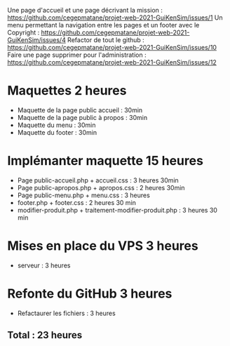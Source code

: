 Une page d'accueil et une page décrivant la mission : https://github.com/cegepmatane/projet-web-2021-GuiKenSim/issues/1
Un menu permettant la navigation entre les pages et un footer avec le Copyright : https://github.com/cegepmatane/projet-web-2021-GuiKenSim/issues/4
Refactor de tout le github : https://github.com/cegepmatane/projet-web-2021-GuiKenSim/issues/10
Faire une page supprimer pour l'administration : https://github.com/cegepmatane/projet-web-2021-GuiKenSim/issues/12

# Maquettes 2 heures
- Maquette de la page public accueil : 30min
- Maquette de la page public à propos : 30min
- Maquette du menu : 30min
- Maquette du footer : 30min
# Implémanter maquette 15 heures
- Page public-accueil.php + accueil.css : 3 heures 30min
- Page public-apropos.php + apropos.css : 2 heures 30min
- Page public-menu.php + menu.css : 3 heures
- footer.php + footer.css : 2 heures 30 min
- modifier-produit.php + traitement-modifier-produit.php : 3 heures 30 min
# Mises en place du VPS 3 heures
- serveur : 3 heures
# Refonte du GitHub 3 heures 
- Refactaurer les fichiers : 3 heures

## Total : 23 heures
